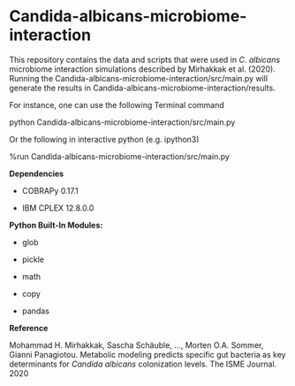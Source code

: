 # Candida-albicans-microbiome-interaction

This repository contains the data and scripts that were used in *C. albicans* microbiome interaction simulations described by Mirhakkak et al. (2020).
Running the Candida-albicans-microbiome-interaction/src/main.py will generate the results in Candida-albicans-microbiome-interaction/results.

For instance, one can use the following Terminal command

<addr>python Candida-albicans-microbiome-interaction/src/main.py

Or the following in interactive python (e.g. ipython3)

<addr> %run Candida-albicans-microbiome-interaction/src/main.py

**Dependencies**

* COBRAPy 0.17.1

* IBM CPLEX 12.8.0.0



**Python Built-In Modules:**

* glob

* pickle

* math

* copy

* pandas




**Reference**

Mohammad H. Mirhakkak, Sascha Schäuble, ..., Morten O.A. Sommer, Gianni Panagiotou. Metabolic modeling predicts specific gut bacteria as key determinants for *Candida albicans* colonization levels. The ISME Journal. 2020
